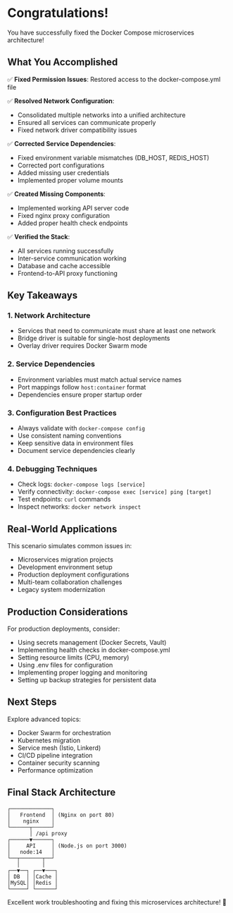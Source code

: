 # Congratulations!

You have successfully fixed the Docker Compose microservices architecture!

## What You Accomplished

✅ **Fixed Permission Issues**: Restored access to the docker-compose.yml file

✅ **Resolved Network Configuration**: 
- Consolidated multiple networks into a unified architecture
- Ensured all services can communicate properly
- Fixed network driver compatibility issues

✅ **Corrected Service Dependencies**:
- Fixed environment variable mismatches (DB_HOST, REDIS_HOST)
- Corrected port configurations
- Added missing user credentials
- Implemented proper volume mounts

✅ **Created Missing Components**:
- Implemented working API server code
- Fixed nginx proxy configuration
- Added proper health check endpoints

✅ **Verified the Stack**:
- All services running successfully
- Inter-service communication working
- Database and cache accessible
- Frontend-to-API proxy functioning

## Key Takeaways

### 1. **Network Architecture**
- Services that need to communicate must share at least one network
- Bridge driver is suitable for single-host deployments
- Overlay driver requires Docker Swarm mode

### 2. **Service Dependencies**
- Environment variables must match actual service names
- Port mappings follow `host:container` format
- Dependencies ensure proper startup order

### 3. **Configuration Best Practices**
- Always validate with `docker-compose config`
- Use consistent naming conventions
- Keep sensitive data in environment files
- Document service dependencies clearly

### 4. **Debugging Techniques**
- Check logs: `docker-compose logs [service]`
- Verify connectivity: `docker-compose exec [service] ping [target]`
- Test endpoints: `curl` commands
- Inspect networks: `docker network inspect`

## Real-World Applications

This scenario simulates common issues in:
- Microservices migration projects
- Development environment setup
- Production deployment configurations
- Multi-team collaboration challenges
- Legacy system modernization

## Production Considerations

For production deployments, consider:
- Using secrets management (Docker Secrets, Vault)
- Implementing health checks in docker-compose.yml
- Setting resource limits (CPU, memory)
- Using .env files for configuration
- Implementing proper logging and monitoring
- Setting up backup strategies for persistent data

## Next Steps

Explore advanced topics:
- Docker Swarm for orchestration
- Kubernetes migration
- Service mesh (Istio, Linkerd)
- CI/CD pipeline integration
- Container security scanning
- Performance optimization

## Final Stack Architecture

```
┌─────────────┐
│   Frontend  │ (Nginx on port 80)
│    nginx    │
└──────┬──────┘
       │ /api proxy
┌──────▼──────┐
│     API     │ (Node.js on port 3000)
│   node:14   │
└──┬───────┬──┘
   │       │
┌──▼──┐ ┌──▼───┐
│ DB  │ │Cache │
│MySQL│ │Redis │
└─────┘ └──────┘
```

Excellent work troubleshooting and fixing this microservices architecture! 🎉